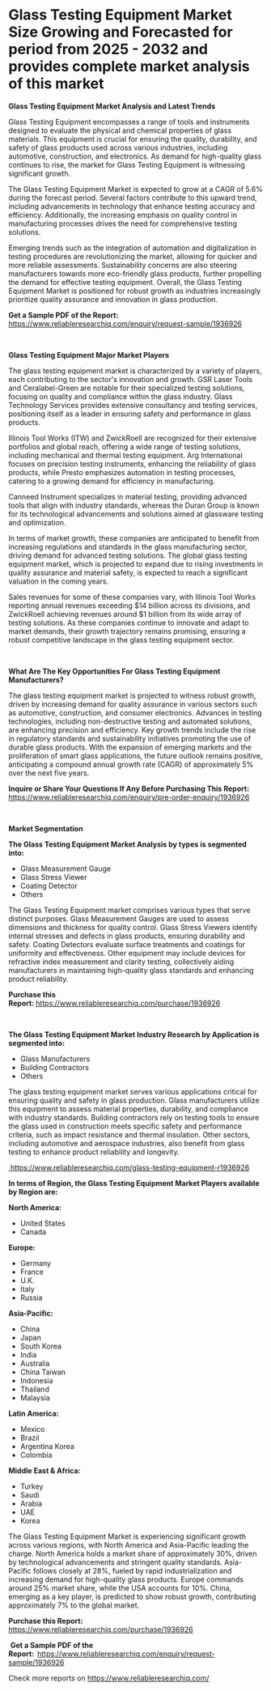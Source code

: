 <p><h1>Glass Testing Equipment Market Size Growing and Forecasted for period from 2025 - 2032 and provides complete market analysis of this market</h1></p><p><strong>Glass Testing Equipment Market Analysis and Latest Trends</strong></p>
<p><p>Glass Testing Equipment encompasses a range of tools and instruments designed to evaluate the physical and chemical properties of glass materials. This equipment is crucial for ensuring the quality, durability, and safety of glass products used across various industries, including automotive, construction, and electronics. As demand for high-quality glass continues to rise, the market for Glass Testing Equipment is witnessing significant growth.</p><p>The Glass Testing Equipment Market is expected to grow at a CAGR of 5.6% during the forecast period. Several factors contribute to this upward trend, including advancements in technology that enhance testing accuracy and efficiency. Additionally, the increasing emphasis on quality control in manufacturing processes drives the need for comprehensive testing solutions. </p><p>Emerging trends such as the integration of automation and digitalization in testing procedures are revolutionizing the market, allowing for quicker and more reliable assessments. Sustainability concerns are also steering manufacturers towards more eco-friendly glass products, further propelling the demand for effective testing equipment. Overall, the Glass Testing Equipment Market is positioned for robust growth as industries increasingly prioritize quality assurance and innovation in glass production.</p></p>
<p><strong>Get a Sample PDF of the Report:&nbsp;</strong> <a href="https://www.reliableresearchiq.com/enquiry/request-sample/1936926?utm_campaign=2243&utm_medium=2&utm_source=Github&utm_content=ia&utm_term=18022025&utm_id=glass-testing-equipment">https://www.reliableresearchiq.com/enquiry/request-sample/1936926</a></p>
<p>&nbsp;</p>
<p><strong>Glass Testing Equipment Major Market Players</strong></p>
<p><p>The glass testing equipment market is characterized by a variety of players, each contributing to the sector's innovation and growth. GSR Laser Tools and Ceralabel-Green are notable for their specialized testing solutions, focusing on quality and compliance within the glass industry. Glass Technology Services provides extensive consultancy and testing services, positioning itself as a leader in ensuring safety and performance in glass products.</p><p>Illinois Tool Works (ITW) and ZwickRoell are recognized for their extensive portfolios and global reach, offering a wide range of testing solutions, including mechanical and thermal testing equipment. Arg International focuses on precision testing instruments, enhancing the reliability of glass products, while Presto emphasizes automation in testing processes, catering to a growing demand for efficiency in manufacturing.</p><p>Canneed Instrument specializes in material testing, providing advanced tools that align with industry standards, whereas the Duran Group is known for its technological advancements and solutions aimed at glassware testing and optimization.</p><p>In terms of market growth, these companies are anticipated to benefit from increasing regulations and standards in the glass manufacturing sector, driving demand for advanced testing solutions. The global glass testing equipment market, which is projected to expand due to rising investments in quality assurance and material safety, is expected to reach a significant valuation in the coming years.</p><p>Sales revenues for some of these companies vary, with Illinois Tool Works reporting annual revenues exceeding $14 billion across its divisions, and ZwickRoell achieving revenues around $1 billion from its wide array of testing solutions. As these companies continue to innovate and adapt to market demands, their growth trajectory remains promising, ensuring a robust competitive landscape in the glass testing equipment sector.</p></p>
<p>&nbsp;</p>
<p><strong>What Are The Key Opportunities For Glass Testing Equipment Manufacturers?</strong></p>
<p><p>The glass testing equipment market is projected to witness robust growth, driven by increasing demand for quality assurance in various sectors such as automotive, construction, and consumer electronics. Advances in testing technologies, including non-destructive testing and automated solutions, are enhancing precision and efficiency. Key growth trends include the rise in regulatory standards and sustainability initiatives promoting the use of durable glass products. With the expansion of emerging markets and the proliferation of smart glass applications, the future outlook remains positive, anticipating a compound annual growth rate (CAGR) of approximately 5% over the next five years.</p></p>
<p><strong>Inquire or Share Your Questions If Any Before Purchasing This Report:</strong> <a href="https://www.reliableresearchiq.com/enquiry/pre-order-enquiry/1936926?utm_campaign=2243&utm_medium=2&utm_source=Github&utm_content=ia&utm_term=18022025&utm_id=glass-testing-equipment">https://www.reliableresearchiq.com/enquiry/pre-order-enquiry/1936926</a></p>
<p>&nbsp;</p>
<p><strong>Market Segmentation</strong></p>
<p><strong>The Glass Testing Equipment Market Analysis by types is segmented into:</strong></p>
<p><ul><li>Glass Measurement Gauge</li><li>Glass Stress Viewer</li><li>Coating Detector</li><li>Others</li></ul></p>
<p><p>The Glass Testing Equipment market comprises various types that serve distinct purposes. Glass Measurement Gauges are used to assess dimensions and thickness for quality control. Glass Stress Viewers identify internal stresses and defects in glass products, ensuring durability and safety. Coating Detectors evaluate surface treatments and coatings for uniformity and effectiveness. Other equipment may include devices for refractive index measurement and clarity testing, collectively aiding manufacturers in maintaining high-quality glass standards and enhancing product reliability.</p></p>
<p><strong>Purchase this Report:&nbsp;</strong><a href="https://www.reliableresearchiq.com/purchase/1936926?utm_campaign=2243&utm_medium=2&utm_source=Github&utm_content=ia&utm_term=18022025&utm_id=glass-testing-equipment">https://www.reliableresearchiq.com/purchase/1936926</a></p>
<p>&nbsp;</p>
<p><strong>The Glass Testing Equipment Market Industry Research by Application is segmented into:</strong></p>
<p><ul><li>Glass Manufacturers</li><li>Building Contractors</li><li>Others</li></ul></p>
<p><p>The glass testing equipment market serves various applications critical for ensuring quality and safety in glass production. Glass manufacturers utilize this equipment to assess material properties, durability, and compliance with industry standards. Building contractors rely on testing tools to ensure the glass used in construction meets specific safety and performance criteria, such as impact resistance and thermal insulation. Other sectors, including automotive and aerospace industries, also benefit from glass testing to enhance product reliability and longevity.</p></p>
<p><a href="https://www.reliableresearchiq.com/glass-testing-equipment-r1936926?utm_campaign=2243&utm_medium=2&utm_source=Github&utm_content=ia&utm_term=18022025&utm_id=glass-testing-equipment">&nbsp;https://www.reliableresearchiq.com/glass-testing-equipment-r1936926</a></p>
<p><strong>In terms of Region, the Glass Testing Equipment Market Players available by Region are:</strong></p>
<p>
    <p> <strong> North America: </strong>
        <ul>
            <li>United States</li>
            <li>Canada</li>
        </ul>
        </p> 
    <p> <strong> Europe: </strong>
        <ul>
            <li>Germany</li>
            <li>France</li>
            <li>U.K.</li>
            <li>Italy</li>
            <li>Russia</li>
        </ul>
        </p> 
    <p> <strong> Asia-Pacific: </strong>
        <ul>
            <li>China</li>
            <li>Japan</li>
            <li>South Korea</li>
            <li>India</li>
            <li>Australia</li>
            <li>China Taiwan</li>
            <li>Indonesia</li>
            <li>Thailand</li>
            <li>Malaysia</li>
        </ul>
        </p> 
    <p> <strong> Latin America: </strong>
        <ul>
            <li>Mexico</li>
            <li>Brazil</li>
            <li>Argentina Korea</li>
            <li>Colombia</li>
        </ul>
        </p> 
    <p> <strong> Middle East & Africa: </strong>
        <ul>
            <li>Turkey</li>
            <li>Saudi</li>
            <li>Arabia</li>
            <li>UAE</li>
            <li>Korea</li>
        </ul>
    </p>
    </p>
<p><p>The Glass Testing Equipment Market is experiencing significant growth across various regions, with North America and Asia-Pacific leading the charge. North America holds a market share of approximately 30%, driven by technological advancements and stringent quality standards. Asia-Pacific follows closely at 28%, fueled by rapid industrialization and increasing demand for high-quality glass products. Europe commands around 25% market share, while the USA accounts for 10%. China, emerging as a key player, is predicted to show robust growth, contributing approximately 7% to the global market.</p></p>
<p><strong>Purchase this Report: </strong><a href="https://www.reliableresearchiq.com/purchase/1936926?utm_campaign=2243&utm_medium=2&utm_source=Github&utm_content=ia&utm_term=18022025&utm_id=glass-testing-equipment">https://www.reliableresearchiq.com/purchase/1936926</a></p>
<p>&nbsp;<strong>Get a Sample PDF of the Report:&nbsp;&nbsp;</strong><a href="https://www.reliableresearchiq.com/enquiry/request-sample/1936926?utm_campaign=2243&utm_medium=2&utm_source=Github&utm_content=ia&utm_term=18022025&utm_id=glass-testing-equipment">https://www.reliableresearchiq.com/enquiry/request-sample/1936926</a></p>
<p><strong></strong></p>
<p>Check more reports on <a href="https://www.reliableresearchiq.com/?utm_campaign=2243&utm_medium=2&utm_source=Github&utm_content=ia&utm_term=18022025&utm_id=glass-testing-equipment">https://www.reliableresearchiq.com/</a></p>